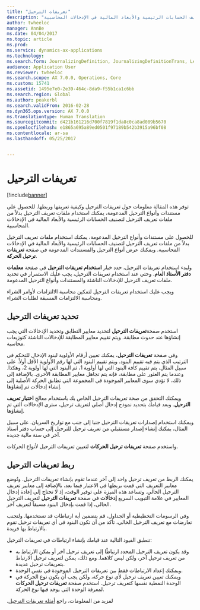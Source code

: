 ```yaml
---
title: "تعريفات الترحيل"
description: "توفر هذه المقالة معلومات حول تعريفات الترحيل وكيفية تعريفها وربطها. للحصول على مستندات وأنواع الترحيل المدعومة، يمكنك استخدام ملفات تعريف الترحيل بدلاً من ملفات تعريف الترحيل لتصنيف الحسابات الرئيسية والأبعاد المالية في الإدخالات المحاسبية."
author: twheeloc
manager: AnnBe
ms.date: 04/04/2017
ms.topic: article
ms.prod: 
ms.service: dynamics-ax-applications
ms.technology: 
ms.search.form: JournalizingDefinition, JournalizingDefinitionTrans, LedgerParameters
audience: Application User
ms.reviewer: twheeloc
ms.search.scope: AX 7.0.0, Operations, Core
ms.custom: 15741
ms.assetid: 1495e7e0-2e39-464c-8da9-f55b1ca1c6bb
ms.search.region: Global
ms.author: peakerbl
ms.search.validFrom: 2016-02-28
ms.dyn365.ops.version: AX 7.0.0
ms.translationtype: Human Translation
ms.sourcegitcommit: d421b161216d700f7819f1da8c0ca8ad089b5670
ms.openlocfilehash: e1865a695a89ed0501f97189b542b3915a96bf08
ms.contentlocale: ar-sa
ms.lasthandoff: 05/25/2017


---
```


# <a name="posting-definitions"></a>تعريفات الترحيل

[!include[banner](../includes/banner.md)]


توفر هذه المقالة معلومات حول تعريفات الترحيل وكيفية تعريفها وربطها. للحصول على مستندات وأنواع الترحيل المدعومة، يمكنك استخدام ملفات تعريف الترحيل بدلاً من ملفات تعريف الترحيل لتصنيف الحسابات الرئيسية والأبعاد المالية في الإدخالات المحاسبية.

للحصول على مستندات وأنواع الترحيل المدعومة، يمكنك استخدام ملفات تعريف الترحيل بدلاً من ملفات تعريف الترحيل لتصنيف الحسابات الرئيسية والأبعاد المالية في الإدخالات المحاسبية. ويمكنك عرض أنواع الترحيل والمستندات المدعومة في صفحة **تعريفات ترحيل الحركة**. 

ولبدء استخدام تعريفات الترحيل، حدد خيار **استخدام تعريفات الترحيل** في صفحة **معلمات دفتر الأستاذ العام**. وحتى عند استخدام تعريفات الترحيل، يجب عليك الاستمرار في تحديد ملفات تعريف الترحيل للإدخالات الناشئة والمستندات وأنواع الترحيل المدعومة. 

ويجب عليك استخدام تعريفات الترحيل لتمكين محاسبة الالتزامات لأوامر الشراء ومحاسبة الالتزامات المسبقة لطلبات الشراء.

## <a name="defining-posting-definitions"></a>تحديد تعريفات الترحيل
استخدم صفحة**تعريفات الترحيل** لتحديد معايير التطابق وتحديد الإدخالات التي يجب إنشاؤها عند حدوث مطابقة. ويتم تقييم معايير المطابقة للإدخالات الناشئة كتوزيعات محاسبة. 

وفي صفحة **تعريفات الترحيل**، يمكنك تعيين أرقام الأولوية لبنود الإدخال للتحكم في الترتيب الذي يتم فيه تقييم البنود. ويتم تقييم البنود التي لها رقم الأولوية الأقل أولاً. على سبيل المثال، يتم تقييم كافة البنود التي لها أولوية 1، ثم البنود التي لها أولوية 2، وهكذا. وعندما يتم العثور على مطابقة، فإنه يتم تجاهل معايير المطابقة الأخرى. بالإضافة إلى ذلك، لا تؤدي سوى المعايير الموجودة في المجموعة التي تطابق الحركة الأصلية إلى إنشاء إدخالات تم إنشاؤها. 

ويمكنك التحقق من صحة تعريفات الترحيل الخاص بك باستخدام معالج **اختبار تعريف الترحيل**. وبعد قيامك بتحديد نموذج إدخال أصلي لتعريف ترحيل، سترى الإدخالات التي تم إنشاؤها. 

ويمكنك استخدام إصدارات تعريفات الترحيل جنبا إلى جنب مع تواريخ السريان. على سبيل المثال، يمكنك إنشاء إصدار مستقبلي من تعريف ترحيل للترحيل إلى حساب دفتر أستاذ آخر في سنة مالية جديدة. 

واستخدم صفحة **تعريفات ترحيل الحركات** لتعيين تعريفات الترحيل لأنواع الحركات.

## <a name="linking-posting-definitions"></a>ربط تعريفات الترحيل
يمكنك الربط من تعريف ترحيل واحد إلى آخر عندما تقوم بإنشاء تعريفات الترحيل. وتُوضع معايير التعريف التي قمت بربطها في الاعتبار فيما بعد، بالإضافة إلى معايير تعريف الترحيل الحالي. وتساعد هذه الميزة على توفير الوقت، إذ لا تحتاج إلى إعادة إدخال المعايير في علامة التبويب السريع **إدخالات** في صفحة **تعريفات الترحيل** لتعريف الترحيل الحالي، إذا قمت بإدخال البنود مسبقاً لتعريف آخر. 

وفي الرسومات التخطيطية أو الجداول، قم بتضمين أية ارتباطات قد تستخدمها. ولتجنب تعارضات مع تعريف الترحيل الحالي، تأكد من أن تكون البنود في أي تعريفات ترحيل تقوم بالارتباط بها فريدة. 

تنطبق القيود التالية عند قيامك بإنشاء ارتباطات في تعريفات الترحيل:

-   وقد يكون تعريف الترحيل المحدد ارتباطًا إلى تعريف ترحيل آخر أو يمكن الارتباط به من تعريف ترحيل آخر، ولكن ليس كلاهما. ومع ذلك، يمكن لتعريف ترحيل الارتباط بتعريفات ترحيل عديدة.
-   ويمكنك إعداد الارتباطات فقط بين تعريفات الترحيل الموجودة في نفس الوحدة.
-   ويمكنك تعيين تعريف ترحيل لأي نوع حركة، ولكن يجب أن يكون نوع الحركة في الوحدة النمطية نفسها كتعريف ترحيل. استخدم صفحة **تعريفات ترحيل الحركات** لمعرفة الوحدة التي يوجد فيها نوع الحركة.


‏‫لمزيد من المعلومات، راجع [‬‏‫أمثلة تعريفات الترحيل](example-posting-definitions.md). 



